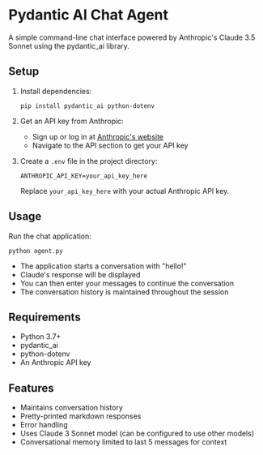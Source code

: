 # Pydantic AI Chat Agent

A simple command-line chat interface powered by Anthropic's Claude 3.5 Sonnet using the pydantic_ai library.

## Setup

1. Install dependencies:
   ```
   pip install pydantic_ai python-dotenv
   ```

2. Get an API key from Anthropic:
   - Sign up or log in at [Anthropic's website](https://www.anthropic.com/)
   - Navigate to the API section to get your API key

3. Create a `.env` file in the project directory:
   ```
   ANTHROPIC_API_KEY=your_api_key_here
   ```
   Replace `your_api_key_here` with your actual Anthropic API key.

## Usage

Run the chat application:
```
python agent.py
```

- The application starts a conversation with "hello!"
- Claude's response will be displayed
- You can then enter your messages to continue the conversation
- The conversation history is maintained throughout the session

## Requirements

- Python 3.7+
- pydantic_ai
- python-dotenv
- An Anthropic API key

## Features

- Maintains conversation history
- Pretty-printed markdown responses
- Error handling
- Uses Claude 3 Sonnet model (can be configured to use other models)
- Conversational memory limited to last 5 messages for context 
